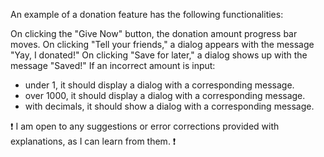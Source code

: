 An example of a donation feature has the following functionalities:

On clicking the "Give Now" button, the donation amount progress bar moves.
On clicking "Tell your friends," a dialog appears with the message "Yay, I donated!"
On clicking "Save for later," a dialog shows up with the message "Saved!"
If an incorrect amount is input:
   - under 1, it should display a dialog with a corresponding message.
   - over 1000, it should display a dialog with a corresponding message.
   - with decimals, it should show a dialog with a corresponding message.


❗ I am open to any suggestions or error corrections provided with explanations, as I can learn from them. ❗
